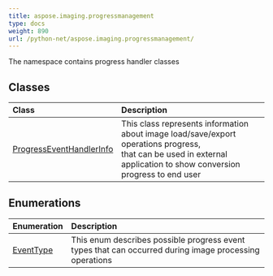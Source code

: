 ```yaml
---
title: aspose.imaging.progressmanagement
type: docs
weight: 890
url: /python-net/aspose.imaging.progressmanagement/
---
```



The namespace contains progress handler classes

## **Classes**
|**Class**|**Description**|
| :- | :- |
|[ProgressEventHandlerInfo](/imaging/python-net/aspose.imaging.progressmanagement/progresseventhandlerinfo/)|This class represents information about image load/save/export operations progress,<br/>            that can be used in external application to show conversion progress to end user|
## **Enumerations**
|**Enumeration**|**Description**|
| :- | :- |
|[EventType](/imaging/python-net/aspose.imaging.progressmanagement/eventtype/)|This enum describes possible progress event types that can occurred during image processing operations|
